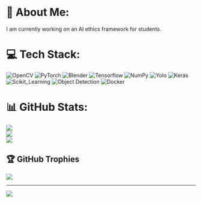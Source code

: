 # 💫 About Me:
I am currently working on an AI ethics framework for students. <br>


# 💻 Tech Stack:
![OpenCV](https://img.shields.io/badge/opencv-3670A0?style=for-the-badge&logo=Opencv&logoColor=ffdd54) ![PyTorch](https://img.shields.io/badge/pytorch-%23008080.svg?style=for-the-badge&logo=pytorch&logoColor=white) ![Blender](https://img.shields.io/badge/Blender-%2300599C.svg?style=for-the-badge&logo=c%2B%2B&logoColor=white) ![Tensorflow](https://img.shields.io/badge/Tensorflow-%23D00000.svg?style=for-the-badge&logo=Tensorflow&logoColor=white) ![NumPy](https://img.shields.io/badge/numpy-%23013243.svg?style=for-the-badge&logo=numpy&logoColor=white) ![Yolo](https://img.shields.io/badge/yolo-%23EE4C2C.svg?style=for-the-badge&logo=yolo&logoColor=white) ![Keras](https://img.shields.io/badge/keras-%23F7931E.svg?style=for-the-badge&logo=keras&logoColor=white) ![Scikit_Learning](https://img.shields.io/badge/Scikit_Learn-%23FF6F00.svg?style=for-the-badge&logo=Scikit_Learn&logoColor=white) ![Object Detection](https://img.shields.io/badge/Object_Detection-FCC624?style=for-the-badge&logo=object_Detection&logoColor=black) ![Docker](https://img.shields.io/badge/docker-%230db7ed.svg?style=for-the-badge&logo=docker&logoColor=white)
# 📊 GitHub Stats:
![](https://github-readme-stats.vercel.app/api?username=Abhiramrkrishna&theme=dark&hide_border=false&include_all_commits=false&count_private=false)<br/>
![](https://github-readme-streak-stats.herokuapp.com/?user=Abhiramrkrishna&theme=dark&hide_border=false)<br/>
![](https://github-readme-stats.vercel.app/api/top-langs/?username=Abhiramrkrishna&theme=dark&hide_border=false&include_all_commits=false&count_private=false&layout=compact)

## 🏆 GitHub Trophies
![](https://github-profile-trophy.vercel.app/?username=Abhiramrkrishna&theme=radical&no-frame=false&no-bg=true&margin-w=4)

---
[![](https://visitcount.itsvg.in/api?id=Abhiramrkrishna&icon=0&color=0)](https://visitcount.itsvg.in)

<!-- Proudly created with GPRM ( https://gprm.itsvg.in ) -->
